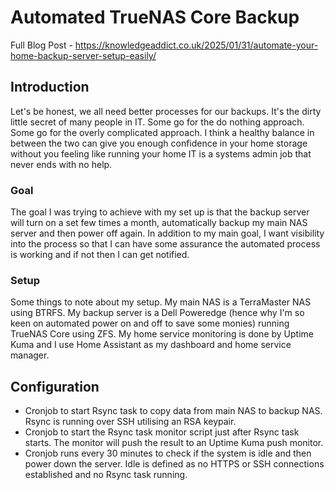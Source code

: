 # Automated TrueNAS Core Backup

Full Blog Post - https://knowledgeaddict.co.uk/2025/01/31/automate-your-home-backup-server-setup-easily/

## Introduction
Let's be honest, we all need better processes for our backups. It's the dirty little secret of many people in IT. Some go for the do nothing approach. Some go for the overly complicated approach. I think a healthy balance in between the two can give you enough confidence in your home storage without you feeling like running your home IT is a systems admin job that never ends with no help.

### Goal
The goal I was trying to achieve with my set up is that the backup server will turn on a set few times a month, automatically backup my main NAS server and then power off again. In addition to my main goal, I want visibility into the process so that I can have some assurance the automated process is working and if not then I can get notified.

### Setup
Some things to note about my setup. My main NAS is a TerraMaster NAS using BTRFS. My backup server is a Dell Poweredge (hence why I'm so keen on automated power on and off to save some monies) running TrueNAS Core using ZFS. My home service monitoring is done by Uptime Kuma and I use Home Assistant as my dashboard and home service manager.

## Configuration
- Cronjob to start Rsync task to copy data from main NAS to backup NAS. Rsync is running over SSH utilising an RSA keypair.
- Cronjob to start the Rsync task monitor script just after Rsync task starts. The monitor will push the result to an Uptime Kuma push monitor.
- Cronjob runs every 30 minutes to check if the system is idle and then power down the server. Idle is defined as no HTTPS or SSH connections established and no Rsync task running.
